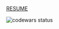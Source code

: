 <!-- 
<!-- ### Hi there 👋 -->

<!--
**amoriah/amoriah** is a ✨ _special_ ✨ repository because its `README.md` (this file) appears on your GitHub profile.

Here are some ideas to get you started:

- 🔭 I’m currently working on ...
- 🌱 I’m currently learning ...
- 👯 I’m looking to collaborate on ...
- 🤔 I’m looking for help with ...
- 💬 Ask me about ...
- 📫 How to reach me: ...
- 😄 Pronouns: ...
- ⚡ Fun fact: ...
 --> 
 <!-- [ABOUT ME](https://amoriah.github.io/rsschool-cv/) -->
 <!-- [ABOUT ME](https://amoriah.github.io/cv) -->
 [ RESUME ](https://docs.google.com/document/d/1p7_7EtK4T-CUBAQdA1NjytfpriUVxbRp/edit)

  
 ![codewars status](https://www.codewars.com/users/yonoyko/badges/large)
 
<!-- [![amoriah's 42 stats](https://badge42.vercel.app/api/v2/cl3kc398b000609l7issdicyw/stats?cursusId=21&coalitionId=103)](https://github.com/JaeSeoKim/badge42) -->
